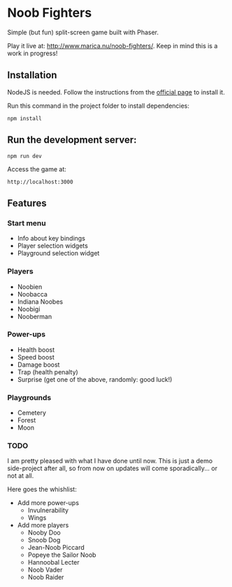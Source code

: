 # Noob Fighters

Simple (but fun) split-screen game built with Phaser.

Play it live at: http://www.marica.nu/noob-fighters/. Keep in mind this is a work in progress!

## Installation

NodeJS is needed. Follow the instructions from the [official page](https://nodejs.org/en/download/package-manager/) to install it.

Run this command in the project folder to install dependencies:

```
npm install
```

## Run the development server:

```npm run dev```

Access the game at:

```
http://localhost:3000
```

## Features
### Start menu
+ Info about key bindings
+ Player selection widgets
+ Playground selection widget

### Players
+ Noobien
+ Noobacca
+ Indiana Noobes
+ Noobigi
+ Nooberman

### Power-ups
+ Health boost
+ Speed boost
+ Damage boost
+ Trap (health penalty)
+ Surprise (get one of the above, randomly: good luck!)

### Playgrounds
+ Cemetery
+ Forest
+ Moon

### TODO
I am pretty pleased with what I have done until now. This is just a demo side-project after all, so from now on updates will come sporadically... or not at all.

Here goes the whishlist:
+ Add more power-ups
    + Invulnerability
    + Wings
+ Add more players
    + Nooby Doo
    + Snoob Dog
    + Jean-Noob Piccard
    + Popeye the Sailor Noob
    + Hannoobal Lecter
    + Noob Vader
    + Noob Raider
